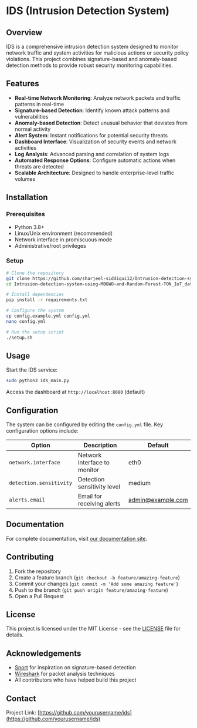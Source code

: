 # IDS (Intrusion Detection System)


## Overview

IDS is a comprehensive intrusion detection system designed to monitor network traffic and system activities for malicious actions or security policy violations. This project combines signature-based and anomaly-based detection methods to provide robust security monitoring capabilities.

## Features

- **Real-time Network Monitoring**: Analyze network packets and traffic patterns in real-time
- **Signature-based Detection**: Identify known attack patterns and vulnerabilities
- **Anomaly-based Detection**: Detect unusual behavior that deviates from normal activity
- **Alert System**: Instant notifications for potential security threats
- **Dashboard Interface**: Visualization of security events and network activities
- **Log Analysis**: Advanced parsing and correlation of system logs
- **Automated Response Options**: Configure automatic actions when threats are detected
- **Scalable Architecture**: Designed to handle enterprise-level traffic volumes

## Installation

### Prerequisites

- Python 3.8+
- Linux/Unix environment (recommended)
- Network interface in promiscuous mode
- Administrative/root privileges

### Setup

```bash
# Clone the repository
git clone https://github.com/sharjeel-siddiqui12/Intrusion-detection-system-using-MBGWO-and-Random-Forest-TON_IoT_dataset.git
cd Intrusion-detection-system-using-MBGWO-and-Random-Forest-TON_IoT_dataset

# Install dependencies
pip install -r requirements.txt

# Configure the system
cp config.example.yml config.yml
nano config.yml

# Run the setup script
./setup.sh
```

## Usage

Start the IDS service:

```bash
sudo python3 ids_main.py
```

Access the dashboard at `http://localhost:8080` (default)

## Configuration

The system can be configured by editing the `config.yml` file. Key configuration options include:

| Option | Description | Default |
|--------|-------------|---------|
| `network.interface` | Network interface to monitor | eth0 |
| `detection.sensitivity` | Detection sensitivity level | medium |
| `alerts.email` | Email for receiving alerts | admin@example.com |

## Documentation

For complete documentation, visit [our documentation site](https://docs.example.com/ids).

## Contributing

1. Fork the repository
2. Create a feature branch (`git checkout -b feature/amazing-feature`)
3. Commit your changes (`git commit -m 'Add some amazing feature'`)
4. Push to the branch (`git push origin feature/amazing-feature`)
5. Open a Pull Request

## License

This project is licensed under the MIT License - see the [LICENSE](LICENSE) file for details.

## Acknowledgements

- [Snort](https://www.snort.org/) for inspiration on signature-based detection
- [Wireshark](https://www.wireshark.org/) for packet analysis techniques
- All contributors who have helped build this project

## Contact

Project Link: [https://github.com/yourusername/ids](https://github.com/yourusername/ids)